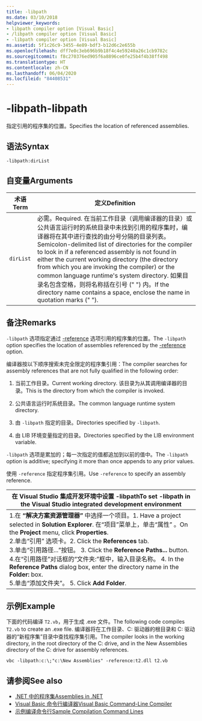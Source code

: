 ```yaml
---
title: -libpath
ms.date: 03/10/2018
helpviewer_keywords:
- libpath compiler option [Visual Basic]
- /libpath compiler option [Visual Basic]
- -libpath compiler option [Visual Basic]
ms.assetid: 5f1c26c9-3455-4e89-bdf3-b12d6c2e655b
ms.openlocfilehash: dff7e0c3eb696b9b18f4c4e59240a26c1cb9782c
ms.sourcegitcommit: f8c270376ed905f6a8896ce0fe25b4f4b38ff498
ms.translationtype: HT
ms.contentlocale: zh-CN
ms.lasthandoff: 06/04/2020
ms.locfileid: "84408531"
---
```

# <a name="-libpath"></a><span data-ttu-id="ddb04-102">-libpath</span><span class="sxs-lookup"><span data-stu-id="ddb04-102">-libpath</span></span>
<span data-ttu-id="ddb04-103">指定引用的程序集的位置。</span><span class="sxs-lookup"><span data-stu-id="ddb04-103">Specifies the location of referenced assemblies.</span></span>  
  
## <a name="syntax"></a><span data-ttu-id="ddb04-104">语法</span><span class="sxs-lookup"><span data-stu-id="ddb04-104">Syntax</span></span>  
  
```console  
-libpath:dirList  
```  
  
## <a name="arguments"></a><span data-ttu-id="ddb04-105">自变量</span><span class="sxs-lookup"><span data-stu-id="ddb04-105">Arguments</span></span>  
  
|<span data-ttu-id="ddb04-106">术语</span><span class="sxs-lookup"><span data-stu-id="ddb04-106">Term</span></span>|<span data-ttu-id="ddb04-107">定义</span><span class="sxs-lookup"><span data-stu-id="ddb04-107">Definition</span></span>|  
|---|---|  
|`dirList`|<span data-ttu-id="ddb04-108">必需。</span><span class="sxs-lookup"><span data-stu-id="ddb04-108">Required.</span></span> <span data-ttu-id="ddb04-109">在当前工作目录（调用编译器的目录）或公共语言运行时的系统目录中未找到引用的程序集时，编译器将在其中进行查找的由分号分隔的目录列表。</span><span class="sxs-lookup"><span data-stu-id="ddb04-109">Semicolon-delimited list of directories for the compiler to look in if a referenced assembly is not found in either the current working directory (the directory from which you are invoking the compiler) or the common language runtime's system directory.</span></span> <span data-ttu-id="ddb04-110">如果目录名包含空格，则将名称括在引号 (" ") 内。</span><span class="sxs-lookup"><span data-stu-id="ddb04-110">If the directory name contains a space, enclose the name in quotation marks (" ").</span></span>|  
  
## <a name="remarks"></a><span data-ttu-id="ddb04-111">备注</span><span class="sxs-lookup"><span data-stu-id="ddb04-111">Remarks</span></span>  
 <span data-ttu-id="ddb04-112">`-libpath` 选项指定通过 [-reference](reference.md) 选项引用的程序集的位置。</span><span class="sxs-lookup"><span data-stu-id="ddb04-112">The `-libpath` option specifies the location of assemblies referenced by the [-reference](reference.md) option.</span></span>  
  
 <span data-ttu-id="ddb04-113">编译器按以下顺序搜索未完全限定的程序集引用：</span><span class="sxs-lookup"><span data-stu-id="ddb04-113">The compiler searches for assembly references that are not fully qualified in the following order:</span></span>  
  
1. <span data-ttu-id="ddb04-114">当前工作目录。</span><span class="sxs-lookup"><span data-stu-id="ddb04-114">Current working directory.</span></span> <span data-ttu-id="ddb04-115">该目录为从其调用编译器的目录。</span><span class="sxs-lookup"><span data-stu-id="ddb04-115">This is the directory from which the compiler is invoked.</span></span>  
  
2. <span data-ttu-id="ddb04-116">公共语言运行时系统目录。</span><span class="sxs-lookup"><span data-stu-id="ddb04-116">The common language runtime system directory.</span></span>  
  
3. <span data-ttu-id="ddb04-117">由 `-libpath` 指定的目录。</span><span class="sxs-lookup"><span data-stu-id="ddb04-117">Directories specified by `-libpath`.</span></span>  
  
4. <span data-ttu-id="ddb04-118">由 LIB 环境变量指定的目录。</span><span class="sxs-lookup"><span data-stu-id="ddb04-118">Directories specified by the LIB environment variable.</span></span>  
  
 <span data-ttu-id="ddb04-119">`-libpath` 选项是累加的；每一次指定的值都追加到以前的值中。</span><span class="sxs-lookup"><span data-stu-id="ddb04-119">The `-libpath` option is additive; specifying it more than once appends to any prior values.</span></span>  
  
 <span data-ttu-id="ddb04-120">使用 `-reference` 指定程序集引用。</span><span class="sxs-lookup"><span data-stu-id="ddb04-120">Use `-reference` to specify an assembly reference.</span></span>  
  
|<span data-ttu-id="ddb04-121">在 Visual Studio 集成开发环境中设置 -libpath</span><span class="sxs-lookup"><span data-stu-id="ddb04-121">To set -libpath in the Visual Studio integrated development environment</span></span>|  
|---|  
|<span data-ttu-id="ddb04-122">1.在 **“解决方案资源管理器”** 中选择一个项目。</span><span class="sxs-lookup"><span data-stu-id="ddb04-122">1.  Have a project selected in **Solution Explorer**.</span></span> <span data-ttu-id="ddb04-123">在“项目”菜单上，单击“属性”   。</span><span class="sxs-lookup"><span data-stu-id="ddb04-123">On the **Project** menu, click **Properties**.</span></span> <br /><span data-ttu-id="ddb04-124">2.单击“引用”  选项卡。</span><span class="sxs-lookup"><span data-stu-id="ddb04-124">2.  Click the **References** tab.</span></span><br /><span data-ttu-id="ddb04-125">3.单击“引用路径...”按钮。 </span><span class="sxs-lookup"><span data-stu-id="ddb04-125">3.  Click the **Reference Paths...** button.</span></span><br /><span data-ttu-id="ddb04-126">4.在“引用路径”对话框的“文件夹:”框中，输入目录名称。  </span><span class="sxs-lookup"><span data-stu-id="ddb04-126">4.  In the **Reference Paths** dialog box, enter the directory name in the **Folder:** box.</span></span><br /><span data-ttu-id="ddb04-127">5.单击“添加文件夹”。 </span><span class="sxs-lookup"><span data-stu-id="ddb04-127">5.  Click **Add Folder**.</span></span>|  
  
## <a name="example"></a><span data-ttu-id="ddb04-128">示例</span><span class="sxs-lookup"><span data-stu-id="ddb04-128">Example</span></span>  
 <span data-ttu-id="ddb04-129">下面的代码编译 `T2.vb`，用于生成 .exe 文件。</span><span class="sxs-lookup"><span data-stu-id="ddb04-129">The following code compiles `T2.vb` to create an .exe file.</span></span> <span data-ttu-id="ddb04-130">编译器将在工作目录、C: 驱动器的根目录和 C: 驱动器的“新程序集”目录中查找程序集引用。</span><span class="sxs-lookup"><span data-stu-id="ddb04-130">The compiler looks in the working directory, in the root directory of the C: drive, and in the New Assemblies directory of the C: drive for assembly references.</span></span>  
  
```console  
vbc -libpath:c:\;"c:\New Assemblies" -reference:t2.dll t2.vb  
```  
  
## <a name="see-also"></a><span data-ttu-id="ddb04-131">请参阅</span><span class="sxs-lookup"><span data-stu-id="ddb04-131">See also</span></span>

- [<span data-ttu-id="ddb04-132">.NET 中的程序集</span><span class="sxs-lookup"><span data-stu-id="ddb04-132">Assemblies in .NET</span></span>](../../../standard/assembly/index.md)
- [<span data-ttu-id="ddb04-133">Visual Basic 命令行编译器</span><span class="sxs-lookup"><span data-stu-id="ddb04-133">Visual Basic Command-Line Compiler</span></span>](index.md)
- [<span data-ttu-id="ddb04-134">示例编译命令行</span><span class="sxs-lookup"><span data-stu-id="ddb04-134">Sample Compilation Command Lines</span></span>](sample-compilation-command-lines.md)
